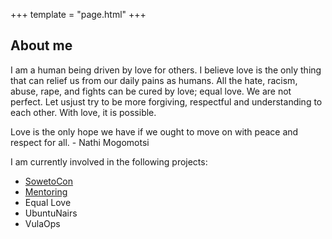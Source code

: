 +++
template = "page.html"
+++

## About me

I am a human being driven by love for others. I believe love is the only thing that can relief us from our daily pains as humans. All the hate, racism, abuse, rape, and fights can be cured by love; equal love. We are not perfect. Let usjust try to be more forgiving, respectful and understanding to each other. With love, it is possible.

Love is the only hope we have if we ought to move on with peace and respect for all. - Nathi Mogomotsi

I am currently involved in the following projects:
- [SowetoCon](https://www.sowetocon.africa)
- [Mentoring](https://vulaops.zulipchat.com/)
- Equal Love
- UbuntuNairs
- VulaOps
